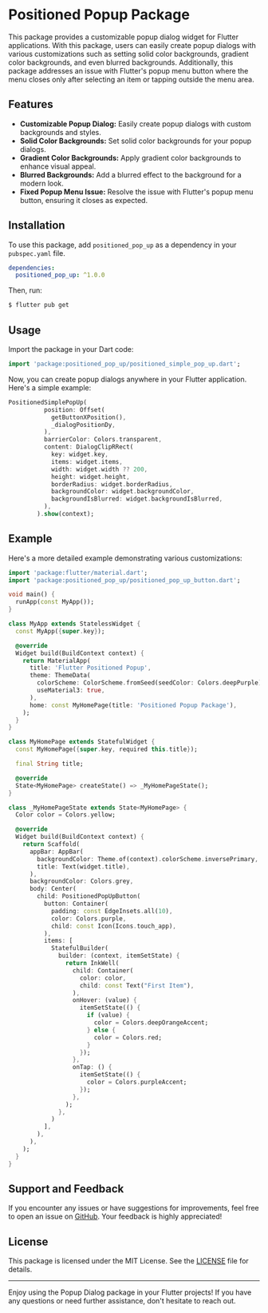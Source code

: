 # Positioned Popup Package

This package provides a customizable popup dialog widget for Flutter applications. With this package, users can easily create popup dialogs with various customizations such as setting solid color backgrounds, gradient color backgrounds, and even blurred backgrounds. Additionally, this package addresses an issue with Flutter's popup menu button where the menu closes only after selecting an item or tapping outside the menu area.

## Features

- **Customizable Popup Dialog:** Easily create popup dialogs with custom backgrounds and styles.
- **Solid Color Backgrounds:** Set solid color backgrounds for your popup dialogs.
- **Gradient Color Backgrounds:** Apply gradient color backgrounds to enhance visual appeal.
- **Blurred Backgrounds:** Add a blurred effect to the background for a modern look.
- **Fixed Popup Menu Issue:** Resolve the issue with Flutter's popup menu button, ensuring it closes as expected.

## Installation

To use this package, add `positioned_pop_up` as a dependency in your `pubspec.yaml` file.

```yaml
dependencies:
  positioned_pop_up: ^1.0.0
```

Then, run:

```bash
$ flutter pub get
```

## Usage

Import the package in your Dart code:

```dart
import 'package:positioned_pop_up/positioned_simple_pop_up.dart';
```

Now, you can create popup dialogs anywhere in your Flutter application. Here's a simple example:

```dart
PositionedSimplePopUp(
          position: Offset(
            getButtonXPosition(),
            _dialogPositionDy,
          ),
          barrierColor: Colors.transparent,
          content: DialogClipRRect(
            key: widget.key,
            items: widget.items,
            width: widget.width ?? 200,
            height: widget.height,
            borderRadius: widget.borderRadius,
            backgroundColor: widget.backgroundColor,
            backgroundIsBlurred: widget.backgroundIsBlurred,
          ),
        ).show(context);
```

## Example

Here's a more detailed example demonstrating various customizations:

```dart
import 'package:flutter/material.dart';
import 'package:positioned_pop_up/positioned_pop_up_button.dart';

void main() {
  runApp(const MyApp());
}

class MyApp extends StatelessWidget {
  const MyApp({super.key});

  @override
  Widget build(BuildContext context) {
    return MaterialApp(
      title: 'Flutter Positioned Popup',
      theme: ThemeData(
        colorScheme: ColorScheme.fromSeed(seedColor: Colors.deepPurple),
        useMaterial3: true,
      ),
      home: const MyHomePage(title: 'Positioned Popup Package'),
    );
  }
}

class MyHomePage extends StatefulWidget {
  const MyHomePage({super.key, required this.title});

  final String title;

  @override
  State<MyHomePage> createState() => _MyHomePageState();
}

class _MyHomePageState extends State<MyHomePage> {
  Color color = Colors.yellow;

  @override
  Widget build(BuildContext context) {
    return Scaffold(
      appBar: AppBar(
        backgroundColor: Theme.of(context).colorScheme.inversePrimary,
        title: Text(widget.title),
      ),
      backgroundColor: Colors.grey,
      body: Center(
        child: PositionedPopUpButton(
          button: Container(
            padding: const EdgeInsets.all(10),
            color: Colors.purple,
            child: const Icon(Icons.touch_app),
          ),
          items: [
            StatefulBuilder(
              builder: (context, itemSetState) {
                return InkWell(
                  child: Container(
                    color: color,
                    child: const Text("First Item"),
                  ),
                  onHover: (value) {
                    itemSetState(() {
                      if (value) {
                        color = Colors.deepOrangeAccent;
                      } else {
                        color = Colors.red;
                      }
                    });
                  },
                  onTap: () {
                    itemSetState(() {
                      color = Colors.purpleAccent;
                    });
                  },
                );
              },
            )
          ],
        ),
      ),
    );
  }
}

```

## Support and Feedback

If you encounter any issues or have suggestions for improvements, feel free to open an issue on [GitHub]([https://github.com/your-username/popup_dialog/issues](https://github.com/baharehkeivani/positioned_pop_up.git)). Your feedback is highly appreciated!

## License

This package is licensed under the MIT License. See the [LICENSE](LICENSE) file for details.

---

Enjoy using the Popup Dialog package in your Flutter projects! If you have any questions or need further assistance, don't hesitate to reach out.
